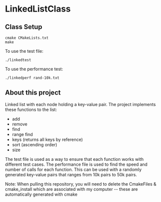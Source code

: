 # LinkedListClass


## Class Setup
```
cmake CMakeLists.txt
make
```
To use the test file:
```
./linkedtest
```

To use the performance test:
```
./linkedperf rand-10k.txt
```

## About this project
Linked list with each node holding a key-value pair.  The project implements these functions to the list:
- add
- remove
- find
- range find
- keys (returns all keys by reference)
- sort (ascending order)
- size


The test file is used as a way to ensure that each function works with different test cases.  The performance file is used to find the speed and number of calls for each function. This can be used with a randomly generated key-value pairs that ranges from 10k pairs to 50k pairs.

Note: When pulling this repository, you will need to delete the CmakeFiles & cmake_install which are associated with my computer -- these are automatically generated with cmake
